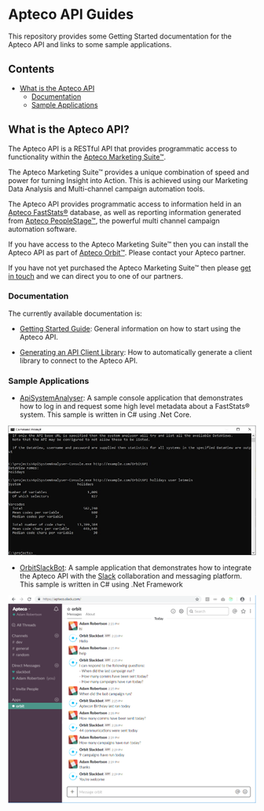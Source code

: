 # Apteco API Guides
This repository provides some Getting Started documentation for the Apteco API and links to some sample applications.

## Contents

* [What is the Apteco API](#what-is-the-apteco-api)
  * [Documentation](#documentation)
  * [Sample Applications](#sample-applications)

## What is the Apteco API?
The Apteco API is a RESTful API that provides programmatic access to functionality within the [Apteco Marketing Suite™](http://www.apteco.com).

The Apteco Marketing Suite™ provides a unique combination of speed and power for turning Insight into Action.  This is achieved using our
Marketing Data Analysis and Multi-channel campaign automation tools.

The Apteco API provides programmatic access to information held in an [Apteco FastStats®](https://www.apteco.com/products/faststats) database, as
well as reporting information generated from [Apteco PeopleStage™](https://www.apteco.com/products/peoplestage),
the powerful multi channel campaign automation software.

If you have access to the Apteco Marketing Suite™ then you can install the Apteco API as part of [Apteco Orbit™](https://www.apteco.com/products/orbit).
Please contact your Apteco partner.

If you have not yet purchased the Apteco Marketing Suite™ then please [get in touch](https://www.apteco.com/contact-us) and we can direct you
to one of our partners. 

### Documentation
The currently available documentation is:
 
* [Getting Started Guide](Guides/GettingStarted.md): General information on how to start using the Apteco API.

 * [Generating an API Client Library](Guides/GeneratingAPIClientLibrary.md): How to automatically generate a client library to connect to the Apteco API.

### Sample Applications

 * [ApiSystemAnalyser](https://github.com/Apteco/ApiSystemAnalyser): A sample console application that demonstrates how to log in and request
 some high level metadata about a FastStats® system.  This sample is written in C# using .Net Core.

 ![ApiSystemAnalyser](Images/ApiSystemAnalyser.jpg)

 * [OrbitSlackBot](https://github.com/Apteco/OrbitSlackBot): A sample application that demonstrates how to integrate the Apteco API
 with the [Slack](https://slack.com/) collaboration and messaging platform.  This sample is written in C# using .Net Framework

 ![OrbitSlackBot](Images/OrbitSlackBot.png)
